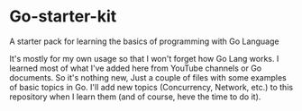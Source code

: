 # Go-starter-kit

A starter pack for learning the basics of programming with Go Language 

It's mostly for my own usage so that I won't forget how Go Lang works. I learned most of what I've added here from YouTube channels or Go documents. So it's nothing new, Just a couple of files with some examples of basic topics in Go. I'll add new topics (Concurrency, Network, etc.) to this repository when I learn them (and of course, heve the time to do it). 

